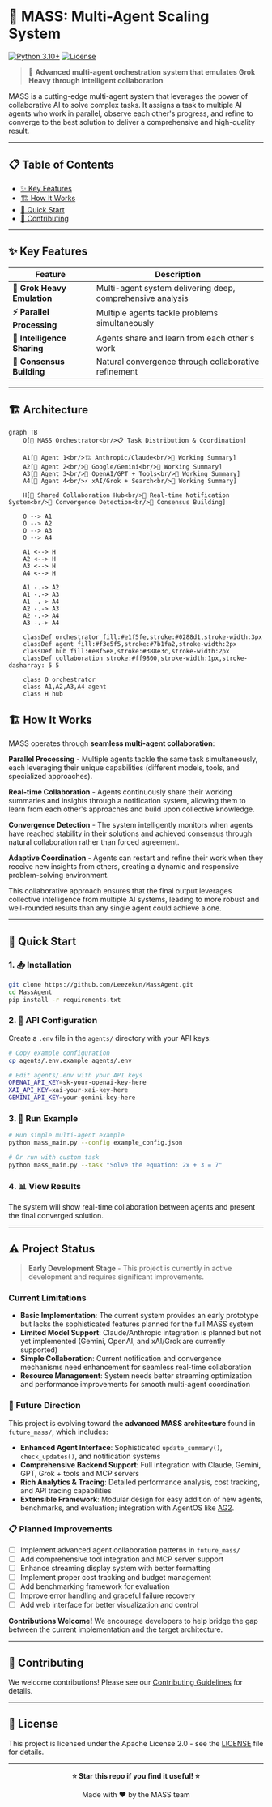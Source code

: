 # 🚀 MASS: Multi-Agent Scaling System

[![Python 3.10+](https://img.shields.io/badge/python-3.10+-blue.svg)](https://www.python.org/downloads/)
[![License](https://img.shields.io/badge/license-Apache%202.0-blue.svg)](LICENSE)

> 🧠 **Advanced multi-agent orchestration system that emulates Grok Heavy through intelligent collaboration**

MASS is a cutting-edge multi-agent system that leverages the power of collaborative AI to solve complex tasks. It assigns a task to multiple AI agents who work in parallel, observe each other's progress, and refine to converge to the best solution to deliver a comprehensive and high-quality result.

---

## 📋 Table of Contents

- [✨ Key Features](#-key-features)
- [🏗️ How It Works](#️-how-it-works)
- [🚀 Quick Start](#-quick-start)
- [🤝 Contributing](#-contributing)

---

## ✨ Key Features

| Feature | Description |
|---------|-------------|
| **🧠 Grok Heavy Emulation** | Multi-agent system delivering deep, comprehensive analysis |
| **⚡ Parallel Processing** | Multiple agents tackle problems simultaneously |
| **👥 Intelligence Sharing** | Agents share and learn from each other's work |
| **🔄 Consensus Building** | Natural convergence through collaborative refinement |

---

## 🏗️ Architecture

```mermaid
graph TB
    O[🚀 MASS Orchestrator<br/>📋 Task Distribution & Coordination]

    A1[🤖 Agent 1<br/>🏗️ Anthropic/Claude<br/>📝 Working Summary]
    A2[🤖 Agent 2<br/>🌟 Google/Gemini<br/>📝 Working Summary]
    A3[🤖 Agent 3<br/>🤖 OpenAI/GPT + Tools<br/>📝 Working Summary]
    A4[🤖 Agent 4<br/>⚡ xAI/Grok + Search<br/>📝 Working Summary]

    H[🔄 Shared Collaboration Hub<br/>📡 Real-time Notification System<br/>🎯 Convergence Detection<br/>🤝 Consensus Building]

    O --> A1
    O --> A2
    O --> A3
    O --> A4

    A1 <--> H
    A2 <--> H
    A3 <--> H
    A4 <--> H

    A1 -.-> A2
    A1 -.-> A3
    A1 -.-> A4
    A2 -.-> A3
    A2 -.-> A4
    A3 -.-> A4

    classDef orchestrator fill:#e1f5fe,stroke:#0288d1,stroke-width:3px
    classDef agent fill:#f3e5f5,stroke:#7b1fa2,stroke-width:2px
    classDef hub fill:#e8f5e8,stroke:#388e3c,stroke-width:2px
    classDef collaboration stroke:#ff9800,stroke-width:1px,stroke-dasharray: 5 5

    class O orchestrator
    class A1,A2,A3,A4 agent
    class H hub
```

## 🏗️ How It Works

MASS operates through **seamless multi-agent collaboration**:

**Parallel Processing** - Multiple agents tackle the same task simultaneously, each leveraging their unique capabilities (different models, tools, and specialized approaches).

**Real-time Collaboration** - Agents continuously share their working summaries and insights through a notification system, allowing them to learn from each other's approaches and build upon collective knowledge.

**Convergence Detection** - The system intelligently monitors when agents have reached stability in their solutions and achieved consensus through natural collaboration rather than forced agreement.

**Adaptive Coordination** - Agents can restart and refine their work when they receive new insights from others, creating a dynamic and responsive problem-solving environment.

This collaborative approach ensures that the final output leverages collective intelligence from multiple AI systems, leading to more robust and well-rounded results than any single agent could achieve alone.

---

## 🚀 Quick Start

### 1. 📥 Installation

```bash
git clone https://github.com/Leezekun/MassAgent.git
cd MassAgent
pip install -r requirements.txt
```

### 2. 🔐 API Configuration

Create a `.env` file in the `agents/` directory with your API keys:

```bash
# Copy example configuration
cp agents/.env.example agents/.env

# Edit agents/.env with your API keys
OPENAI_API_KEY=sk-your-openai-key-here
XAI_API_KEY=xai-your-xai-key-here
GEMINI_API_KEY=your-gemini-key-here
```

### 3. 🏃 Run Example

```bash
# Run simple multi-agent example
python mass_main.py --config example_config.json

# Or run with custom task
python mass_main.py --task "Solve the equation: 2x + 3 = 7"
```

### 4. 📊 View Results

The system will show real-time collaboration between agents and present the final converged solution.

---

## ⚠️ Project Status

> **Early Development Stage** - This project is currently in active development and requires significant improvements.

### Current Limitations

- **Basic Implementation**: The current system provides an early prototype but lacks the sophisticated features planned for the full MASS system
- **Limited Model Support**: Claude/Anthropic integration is planned but not yet implemented (Gemini, OpenAI, and xAI/Grok are currently supported)
- **Simple Collaboration**: Current notification and convergence mechanisms need enhancement for seamless real-time collaboration
- **Resource Management**: System needs better streaming optimization and performance improvements for smooth multi-agent coordination

### 🔮 Future Direction

This project is evolving toward the **advanced MASS architecture** found in `future_mass/`, which includes:

- **Enhanced Agent Interface**: Sophisticated `update_summary()`, `check_updates()`, and notification systems
- **Comprehensive Backend Support**: Full integration with Claude, Gemini, GPT, Grok + tools and MCP servers
- **Rich Analytics & Tracing**: Detailed performance analysis, cost tracking, and API tracing capabilities
- **Extensible Framework**: Modular design for easy addition of new agents, benchmarks, and evaluation; integration with AgentOS like [AG2](ag2.ai).

### 📋 Planned Improvements

- [ ] Implement advanced agent collaboration patterns in `future_mass/`
- [ ] Add comprehensive tool integration and MCP server support
- [ ] Enhance streaming display system with better formatting
- [ ] Implement proper cost tracking and budget management
- [ ] Add benchmarking framework for evaluation
- [ ] Improve error handling and graceful failure recovery
- [ ] Add web interface for better visualization and control

**Contributions Welcome!** We encourage developers to help bridge the gap between the current implementation and the target architecture.

---

## 🤝 Contributing

We welcome contributions! Please see our [Contributing Guidelines](CONTRIBUTING.md) for details.

---

## 📄 License

This project is licensed under the Apache License 2.0 - see the [LICENSE](LICENSE) file for details.

---

<div align="center">

**⭐ Star this repo if you find it useful! ⭐**

Made with ❤️ by the MASS team

</div>
